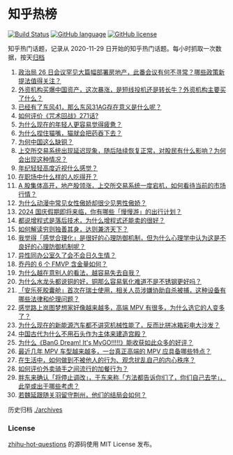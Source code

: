# 知乎热榜
[![Build Status](https://github.com/ToWeLong/zhihu-hot-questions/workflows/CI/badge.svg)](https://github.com/ToWeLong/zhihu-hot-questions/actions)
[![GitHub language](https://img.shields.io/badge/language-golang-orange.svg)](https://golang.org/)
[![GitHub license](https://img.shields.io/github/license/ToWeLong/zhihu-hot-questions)](https://github.com/ToWeLong/zhihu-hot-questions/blob/main/LICENSE)

知乎热门话题，记录从 2020-11-29 日开始的知乎热门话题。每小时抓取一次数据，按天[归档](./archives)

<!-- BEGIN -->

1. [政治局 26 日会议罕见大篇幅部署房地产，此番会议有何不寻常？哪些政策新提法值得关注？](https://www.zhihu.com/question/668753879)
1. [外资机构买爆中国资产，这次暴涨，是短线投机还是转长牛？外资机构主要买了什么？](https://www.zhihu.com/question/668280519)
1. [已经有了东风41，那么东风31AG存在意义是什么呢？](https://www.zhihu.com/question/349385889)
1. [如何评价《咒术回战》271话?](https://www.zhihu.com/question/668972577)
1. [为什么现在的年轻人更容易觉得疲惫？](https://www.zhihu.com/question/667929028)
1. [为什么捏住猫嘴，猫就会把药吞下去？](https://www.zhihu.com/question/667992291)
1. [为何中国这么缺铜？](https://www.zhihu.com/question/667335867)
1. [上交所交易系统出现延迟现象，随后陆续恢复正常，对股民有什么影响？为何会出现这种情况？](https://www.zhihu.com/question/670049430)
1. [年纪轻轻高度近视什么感觉？](https://www.zhihu.com/question/65458646)
1. [在职场中什么样的人吃得开？](https://www.zhihu.com/question/510873595)
1. [A 股集体高开，地产股领涨，上交所交易系统一度宕机，如何看待当前的市场行情？](https://www.zhihu.com/question/669881929)
1. [为什么动漫中常见女性傲娇却很少见男性傲娇？](https://www.zhihu.com/question/668055547)
1. [2024 国庆假期即将来临，你有哪些「慢慢游」的出行计划？](https://www.zhihu.com/question/666872500)
1. [都说增程式是落后技术，为什么增程式还能卖的很好？](https://www.zhihu.com/question/547466985)
1. [如何解读穷则独善其身，达则兼济天下？](https://www.zhihu.com/question/62196878)
1. [我觉得「感觉合理化」是很好的心理防御机制，但为什么心理学中认为这是不良好的心理防御机制呢？](https://www.zhihu.com/question/668095923)
1. [异性同办公室久了会不会日久生情？](https://www.zhihu.com/question/659807021)
1. [乔丹的 6 个 FMVP 含金量如何？](https://www.zhihu.com/question/492025608)
1. [为什么越在意别人的看法，越容易失去自我？](https://www.zhihu.com/question/667929021)
1. [为什么水龙头都说铜的好，铜那么容易氧化难道不是不锈钢更好吗？](https://www.zhihu.com/question/626308544)
1. [「安乐死胶囊舱」首次在瑞士使用，相关人员涉嫌协助自杀被捕，这种设备有哪些法律和伦理问题？](https://www.zhihu.com/question/668126328)
1. [感觉路上岚图梦想家好像越来越多，高端 MPV 有很多，为什么选它的人变多了？](https://www.zhihu.com/question/668644953)
1. [为什么现在的新能源汽车都不讲究机械性能了，反而比拼冰箱彩电大沙发？](https://www.zhihu.com/question/628681392)
1. [中国古代为什么不用石头作为主体来建造宫殿？](https://www.zhihu.com/question/667475295)
1. [为什么《BanG Dream! It's MyGO!!!!!》能收获如此众多的好评？](https://www.zhihu.com/question/615419286)
1. [最近几年 MPV 车型越来越多，一台真正高端的 MPV 应具备哪些特点？](https://www.zhihu.com/question/667941883)
1. [在生活中，如何做到不被他人的行为、观念扰乱自己的内心秩序？](https://www.zhihu.com/question/668004254)
1. [如何评价外卖骑手之间流行的加餐行为？](https://www.zhihu.com/question/658256921)
1. [胖东来确认「将停止调改」，于东来称「方法都告诉你们了，你们自己去学」，此举或出于哪些考虑？](https://www.zhihu.com/question/668271727)
1. [若魏延跟随关羽留守荆州，他们的结局会如何？](https://www.zhihu.com/question/667382989)

<!-- END -->

历史归档 [./archives](./archives)


### License
[zhihu-hot-questions](https://github.com/towelong/zhihu-hot-questions) 的源码使用 MIT License 发布。